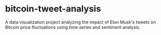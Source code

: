 # bitcoin-tweet-analysis
A data visualization project analyzing the impact of Elon Musk's tweets on Bitcoin price fluctuations using time series and sentiment analysis.
